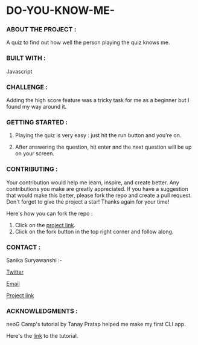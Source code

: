 # DO-YOU-KNOW-ME-

### ABOUT THE PROJECT :
  
  A quiz to find out how well the person playing the quiz knows me.
  
  
### BUILT WITH : 
  
  Javascript
  
  
### CHALLENGE :

  Adding the high score feature was a tricky task for me as a beginner but I found my way around it.


### GETTING STARTED :

  1. Playing the quiz is very easy : just hit the run button and you're on.
  
  2. After answering the question, hit enter and the next question will be up on your screen.


### CONTRIBUTING :

  Your contribution would help me learn, inspire, and create better. Any contributions you make are greatly appreciated.
  If you have a suggestion that would make this better, please fork the repo and create a pull request. 
  Don't forget to give the project a star! Thanks again for your time!
  
  Here's how you can fork the repo : 
  1. Click on the [project link](https://replit.com/@SanikaSuryawans/DO-YOU-KNOW-ME#index.js?embed=1&output=1%20add).
  2. Click on the fork button in the top right corner and follow along.
  
  
 ### CONTACT :
 
  Sanika Suryawanshi :-
  
  [Twitter](https://twitter.com/Sanika_0305)
  
  <a href="mailto:sanikasuryawanshi0305@gmail.com">Email</a>  
  
  [Project link](https://replit.com/@SanikaSuryawans/DO-YOU-KNOW-ME#index.js?embed=1&output=1%20add)


### ACKNOWLEDGMENTS : 

  neoG Camp's tutorial by Tanay Pratap helped me make my first CLI app.
  
  Here's the [link](https://www.youtube.com/watch?v=_L-UszPmy2A&t=795s) to the tutorial.
